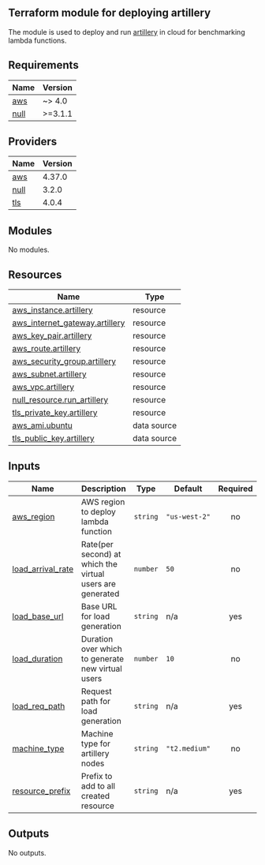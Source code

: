## Terraform module for deploying artillery

The module is used to deploy and run [artillery](https://www.artillery.io/) in
cloud for benchmarking lambda functions.

<!-- BEGIN_TF_DOCS -->
## Requirements

| Name | Version |
|------|---------|
| <a name="requirement_aws"></a> [aws](#requirement\_aws) | ~> 4.0 |
| <a name="requirement_null"></a> [null](#requirement\_null) | >=3.1.1 |

## Providers

| Name | Version |
|------|---------|
| <a name="provider_aws"></a> [aws](#provider\_aws) | 4.37.0 |
| <a name="provider_null"></a> [null](#provider\_null) | 3.2.0 |
| <a name="provider_tls"></a> [tls](#provider\_tls) | 4.0.4 |

## Modules

No modules.

## Resources

| Name | Type |
|------|------|
| [aws_instance.artillery](https://registry.terraform.io/providers/hashicorp/aws/latest/docs/resources/instance) | resource |
| [aws_internet_gateway.artillery](https://registry.terraform.io/providers/hashicorp/aws/latest/docs/resources/internet_gateway) | resource |
| [aws_key_pair.artillery](https://registry.terraform.io/providers/hashicorp/aws/latest/docs/resources/key_pair) | resource |
| [aws_route.artillery](https://registry.terraform.io/providers/hashicorp/aws/latest/docs/resources/route) | resource |
| [aws_security_group.artillery](https://registry.terraform.io/providers/hashicorp/aws/latest/docs/resources/security_group) | resource |
| [aws_subnet.artillery](https://registry.terraform.io/providers/hashicorp/aws/latest/docs/resources/subnet) | resource |
| [aws_vpc.artillery](https://registry.terraform.io/providers/hashicorp/aws/latest/docs/resources/vpc) | resource |
| [null_resource.run_artillery](https://registry.terraform.io/providers/hashicorp/null/latest/docs/resources/resource) | resource |
| [tls_private_key.artillery](https://registry.terraform.io/providers/hashicorp/tls/latest/docs/resources/private_key) | resource |
| [aws_ami.ubuntu](https://registry.terraform.io/providers/hashicorp/aws/latest/docs/data-sources/ami) | data source |
| [tls_public_key.artillery](https://registry.terraform.io/providers/hashicorp/tls/latest/docs/data-sources/public_key) | data source |

## Inputs

| Name | Description | Type | Default | Required |
|------|-------------|------|---------|:--------:|
| <a name="input_aws_region"></a> [aws\_region](#input\_aws\_region) | AWS region to deploy lambda function | `string` | `"us-west-2"` | no |
| <a name="input_load_arrival_rate"></a> [load\_arrival\_rate](#input\_load\_arrival\_rate) | Rate(per second) at which the virtual users are generated | `number` | `50` | no |
| <a name="input_load_base_url"></a> [load\_base\_url](#input\_load\_base\_url) | Base URL for load generation | `string` | n/a | yes |
| <a name="input_load_duration"></a> [load\_duration](#input\_load\_duration) | Duration over which to generate new virtual users | `number` | `10` | no |
| <a name="input_load_req_path"></a> [load\_req\_path](#input\_load\_req\_path) | Request path for load generation | `string` | n/a | yes |
| <a name="input_machine_type"></a> [machine\_type](#input\_machine\_type) | Machine type for artillery nodes | `string` | `"t2.medium"` | no |
| <a name="input_resource_prefix"></a> [resource\_prefix](#input\_resource\_prefix) | Prefix to add to all created resource | `string` | n/a | yes |

## Outputs

No outputs.
<!-- END_TF_DOCS -->
